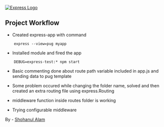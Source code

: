[![Express Logo](https://i.cloudup.com/zfY6lL7eFa-3000x3000.png)](http://expressjs.com/)

## Project Workflow

- Created express-app with command
```
	express --view=pug myapp
```
- Installed module and fired the app
```
	DEBUG=express-test:* npm start
```

- Basic commenting done about route path variable included in app.js and sending data to pug template

- Some problem occured while changing the folder name, solved and then created an extra routing file using express.Routing

- middleware function inside routes folder is working

- Trying configurable middleware

By - [Shohanul Alam](https://github.com/Shohan494)
